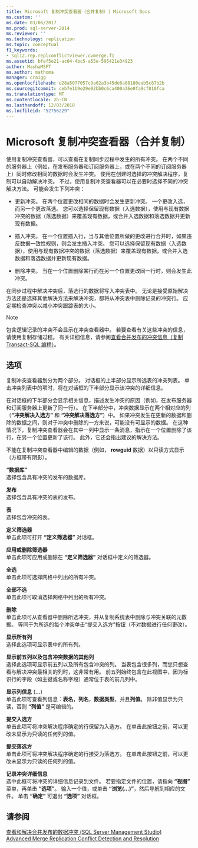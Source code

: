 ```yaml
---
title: Microsoft 复制冲突查看器（合并复制）| Microsoft Docs
ms.custom: ''
ms.date: 03/06/2017
ms.prod: sql-server-2014
ms.reviewer: ''
ms.technology: replication
ms.topic: conceptual
f1_keywords:
- sql12.rep.replconflictviewer.cvmerge.f1
ms.assetid: bfef5e21-ac04-4bc5-a55e-595421e34923
author: MashaMSFT
ms.author: mathoma
manager: craigg
ms.openlocfilehash: e28a5077057c9a02a3b45de6a88180eab5c87b2b
ms.sourcegitcommit: ceb7e1b9e29e02bb0c6ca400a36e0fa9cf010fca
ms.translationtype: MT
ms.contentlocale: zh-CN
ms.lasthandoff: 12/03/2018
ms.locfileid: "52756229"
---
```

# <a name="microsoft-replication-conflict-viewer-merge-replication"></a>Microsoft 复制冲突查看器（合并复制）
  使用复制冲突查看器，可以查看在复制同步过程中发生的所有冲突。 在两个不同的服务器上（例如，在发布服务器和订阅服务器上，或在两个不同的订阅服务器上）同时修改相同的数据时会发生冲突。 使用在创建时选择的冲突解决程序，复制可以自动解决冲突。 不过，使用复制冲突查看器可以在必要时选择不同的冲突解决方法。 可能会发生下列冲突：  
  
-   更新冲突。 在两个位置更改相同的数据时会发生更新冲突。 一个更改入选，而另一个更改落选。 您可以选择保留现有数据（入选数据），使用与现有数据冲突的数据（落选数据）来覆盖现有数据，或合并入选数据和落选数据并更新现有数据。  
  
-   插入冲突。 在一个位置插入行，当与其他位置所做的更改进行合并时，如果违反数据一致性规则，则会发生插入冲突。 您可以选择保留现有数据（入选数据），使用与现有数据冲突的数据（落选数据）来覆盖现有数据，或合并入选数据和落选数据并更新现有数据。  
  
-   删除冲突。 当在一个位置删除某行而在另一个位置更改同一行时，则会发生此冲突。  
  
 在同步过程中解决冲突后，落选行的数据将写入冲突表中。 无论是接受原始解决方法还是选择其他解决方法来解决冲突，都将从冲突表中删除记录的冲突行。 应定期检查冲突以减小冲突跟踪表的大小。  
  
> [!NOTE]  
>  包含逻辑记录的冲突不会显示在冲突查看器中。 若要查看有关这些冲突的信息，请使用复制存储过程。 有关详细信息，请参阅[查看合并发布的冲突信息（复制 Transact-SQL 编程）](view-conflict-information-for-merge-publications.md)。  
  
## <a name="options"></a>选项  
 复制冲突查看器划分为两个部分。 对话框的上半部分显示所选表的冲突列表。 单击冲突列表中的项时，将在对话框的下半部分显示该冲突的详细信息。  
  
 在对话框的下半部分会显示相关信息，描述发生冲突的原因（例如，在发布服务器和订阅服务器上更新了同一行）。 在下半部分中，冲突数据显示在两个相对应的列（**“冲突解决入选方”** 和 **“冲突解决落选方”**）中。 如果冲突发生在更新的数据和删除的数据之间，则对于冲突中删除的一方来说，可能没有可显示的数据。 在这种情况下，复制冲突查看器会在其中一列中显示一条消息，指示在一个位置删除了该行，在另一个位置更新了该行。 此外，它还会指出建议的解决方法。  
  
 不能在复制冲突查看器中编辑的数据（例如， **rowguid** 数据）以只读方式显示（方框带有阴影）。  
  
 **“数据库”**  
 选择包含具有冲突的发布的数据库。  
  
 **发布**  
 选择包含具有冲突的表的发布。  
  
 **表**  
 选择包含冲突的表。  
  
 **定义筛选器**  
 单击此项可打开 **“定义筛选器”** 对话框。  
  
 **应用或删除筛选器**  
 单击此项可应用或删除在 **“定义筛选器”** 对话框中定义的筛选器。  
  
 **全选**  
 单击此项可选择网格中列出的所有冲突。  
  
 **全部不选**  
 单击此项可取消选择网格中列出的所有冲突。  
  
 **删除**  
 单击此项可从查看器中删除所选冲突，并从复制系统表中删除与冲突关联的元数据。 等同于为所选的每个冲突单击“提交入选方”按钮（不对数据进行任何更改）。  
  
 **显示所有列**  
 选择此选项可显示表中的所有列。  
  
 **显示前五列以及包含冲突数据的其他列**  
 选择此选项可显示前五列以及所有包含冲突的列。 当表包含很多列，而您只想查看与解决冲突最相关的列时，这非常有用。 前五列始终包含在此视图中，因为标识行的字段（如主键或名称字段）通常位于表的前几列中。  
  
 **显示列信息** (**…**)  
 单击此项可查看列信息：**表名**，**列名**，**数据类型**，并且**列值**。 除非值显示为只读，否则 **“列值”** 是可编辑的。  
  
 **提交入选方**  
 单击此项可将冲突解决程序确定的行保留为入选方。 在单击此按钮之前，可以更改未显示为只读的任何列的值。  
  
 **提交落选方**  
 单击此项可将冲突解决程序确定的行接受为落选方。 在单击此按钮之前，可以更改未显示为只读的任何列的值。  
  
 **记录冲突详细信息**  
 选中此框可将冲突的详细信息记录到文件。 若要指定文件的位置，请指向 **“视图”** 菜单，再单击 **“选项”**。 输入一个值，或单击 **“浏览(...)”**，然后导航到相应的文件。 单击 **“确定”** 可退出 **“选项”** 对话框。  
  
## <a name="see-also"></a>请参阅  
 [查看和解决合并发布的数据冲突 (SQL Server Management Studio)](view-and-resolve-data-conflicts-for-merge-publications.md)   
 [Advanced Merge Replication Conflict Detection and Resolution](merge/advanced-merge-replication-conflict-detection-and-resolution.md)  
  
  
